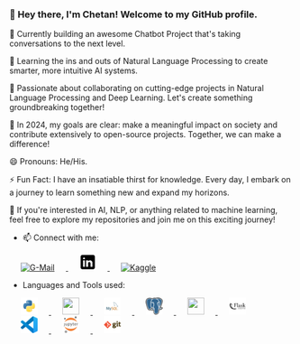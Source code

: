 <!--
**thechetanchoudhary/thechetanchoudhary** is a ✨ _special_ ✨ repository because its `README.md` (this file) appears on your GitHub profile.
-->


### 👋  Hey there, I'm Chetan! Welcome to my GitHub profile.

🤖 Currently building an awesome Chatbot Project that's taking conversations to the next level.

🌱 Learning the ins and outs of Natural Language Processing to create smarter, more intuitive AI systems.

👯 Passionate about collaborating on cutting-edge projects in Natural Language Processing and Deep Learning. Let's create something groundbreaking together!

🥅 In 2024, my goals are clear: make a meaningful impact on society and contribute extensively to open-source projects. Together, we can make a difference!

😄 Pronouns: He/His.

⚡ Fun Fact: I have an insatiable thirst for knowledge. Every day, I embark on a journey to learn something new and expand my horizons.

🌟 If you're interested in AI, NLP, or anything related to machine learning, feel free to explore my repositories and join me on this exciting journey!

<!--  🔭 I’m currently working on a Chatbot Project.-->
<!--  🌱 I’m currently learning Natural Language Processing. -->
<!--  👯 I’m looking to collaborate on Natural Language Processing and Deep Learning projects. -->
<!--  🥅 2023 Goals: Give impact to society and contribute more to open-source projects. -->
<!--  😄 Pronouns: He/His. -->
<!--  ⚡ Fun fact: I love learning something new everyday. -->
- 📫 Connect with me:
 <a href="mailto:<gmail>chetanc703@gmail.com">
  <img alt="G-Mail" src="https://github.com/simple-icons/simple-icons/blob/develop/icons/google.svg" height = "30px" width ="30px" hspace="20">
 </a>

 <a href="https://www.linkedin.com/in/thechetanchoudhary/">
  <img alt="LinkedIn" src="https://github.com/simple-icons/simple-icons/blob/develop/icons/linkedin.svg" height = "30px" width ="30px" hspace="20">
 </a>
      
 <a href="https://www.kaggle.com/chetanc703/">
  <img alt="Kaggle" src="https://github.com/simple-icons/simple-icons/blob/develop/icons/kaggle.svg" height = "30px" width ="30px" hspace="20">
 </a>
 
 
- Languages and Tools used:
  
 <a href="https://www.python.org">
   <img src="https://raw.githubusercontent.com/github/explore/80688e429a7d4ef2fca1e82350fe8e3517d3494d/topics/python/python.png" height = "30px" width ="30px" hspace="20">
 </a>
 
  <a href="https://www.office.com/launch/excel?ui=en-US&rs=US&au">
  <img src="https://camo.githubusercontent.com/0dc79a9b1c7c6d6b3b8a74e0231312670a2d02940cd4dea94efd3e4ddfe16e31/68747470733a2f2f75706c6f61642e77696b696d656469612e6f72672f77696b6970656469612f636f6d6d6f6e732f7468756d622f372f37662f4d6963726f736f66745f4f66666963655f457863656c5f2532383230313825453225383025393370726573656e742532392e7376672f3131303170782d4d6963726f736f66745f4f66666963655f457863656c5f2532383230313825453225383025393370726573656e742532392e7376672e706e67" height = "30px" width ="30px" hspace="20">
 </a>
 
  <a href="https://www.mysql.com/">
  <img src="https://raw.githubusercontent.com/github/explore/80688e429a7d4ef2fca1e82350fe8e3517d3494d/topics/mysql/mysql.png" height = "30px" width ="30px" hspace="20">
 </a>

  <a href="https://www.postgresql.org/">
  <img src="https://raw.githubusercontent.com/github/explore/80688e429a7d4ef2fca1e82350fe8e3517d3494d/topics/postgresql/postgresql.png" height = "30px" width ="30px" hspace="20">
 </a>
      
 <a href="https://www.tableau.com/">
  <img src="https://camo.githubusercontent.com/49ffc303b9fb222a858e030061cf318f98d15fb7ed4d84bf84c61e3dbfbbef31/68747470733a2f2f63646e2e776f726c64766563746f726c6f676f2e636f6d2f6c6f676f732f7461626c6561752d736f6674776172652e737667" height = "30px" width ="30px" hspace="20">
 </a>
 
 <a href="https://flask.palletsprojects.com/en/1.1.x/">
  <img src="https://raw.githubusercontent.com/github/explore/80688e429a7d4ef2fca1e82350fe8e3517d3494d/topics/flask/flask.png" height = "30px" width ="30px" hspace="20">
 </a>

<a href="https://code.visualstudio.com/">
  <img src="https://raw.githubusercontent.com/github/explore/80688e429a7d4ef2fca1e82350fe8e3517d3494d/topics/visual-studio-code/visual-studio-code.png" height = "30px" width ="30px" hspace="20">
 </a>
 
 <a href="https://jupyter.org/">
  <img src="https://raw.githubusercontent.com/github/explore/80688e429a7d4ef2fca1e82350fe8e3517d3494d/topics/jupyter-notebook/jupyter-notebook.png" height = "30px" width ="30px" hspace="20">
 </a>
 
  <a href="https://git-scm.com/">
  <img src="https://raw.githubusercontent.com/github/explore/80688e429a7d4ef2fca1e82350fe8e3517d3494d/topics/git/git.png" height = "30px" width ="30px" hspace="20">
 </a>
 
 
